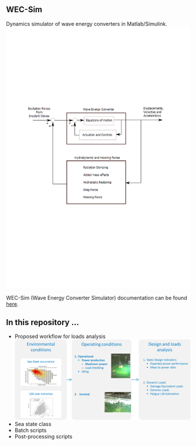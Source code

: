 ## WEC-Sim
Dynamics simulator of wave energy converters in Matlab/Simulink.
![alt text][wecsim]

[wecsim]: https://github.com/brauliobarahona/WEC-Sim-1/blob/master/wecsim.png "Block diagram overview of WEC-Sim"
[workflow]: https://raw.githubusercontent.com/brauliobarahona/WEC-Sim-1/master/loads_analysis_workflow.png "Proposed loads analysis workflow"


WEC-Sim (Wave Energy Converter Simulator) documentation can be found [here](http://wec-sim.github.io/WEC-Sim).


## In this repository ...
+ Proposed workflow for loads analysis
![alt text][workflow]
+ Sea state class
+ Batch scripts
+ Post-processing scripts
